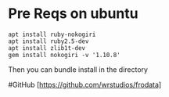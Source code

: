 # Pre Reqs on ubuntu
    apt install ruby-nokogiri  
    apt install ruby2.5-dev  
    apt install zlib1t-dev  
    gem install nokogiri -v '1.10.8'  


Then you can bundle install in the directory


#GitHub
[https://github.com/wrstudios/frodata]